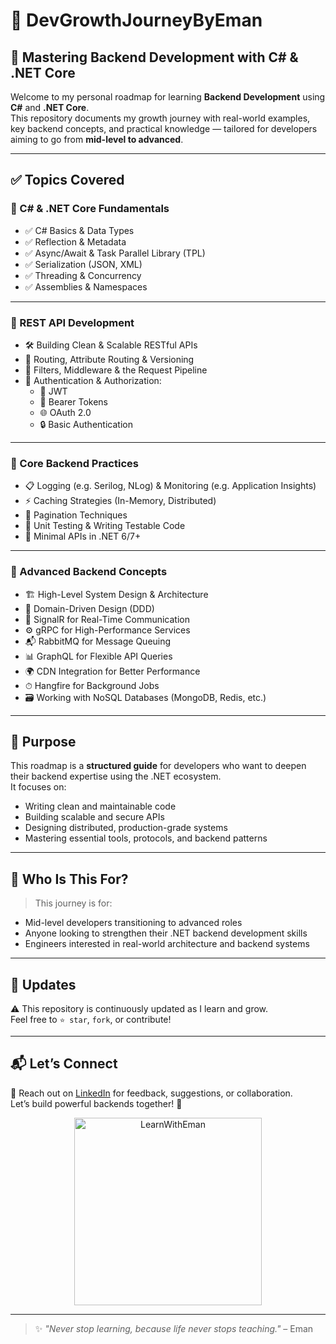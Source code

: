 # 🌱 DevGrowthJourneyByEman  
## 🚀 Mastering Backend Development with C# & .NET Core

Welcome to my personal roadmap for learning **Backend Development** using **C#** and **.NET Core**.  
This repository documents my growth journey with real-world examples, key backend concepts, and practical knowledge — tailored for developers aiming to go from **mid-level to advanced**.

---

## ✅ Topics Covered

### 🔹 C# & .NET Core Fundamentals
- ✅ C# Basics & Data Types  
- ✅ Reflection & Metadata  
- ✅ Async/Await & Task Parallel Library (TPL)  
- ✅ Serialization (JSON, XML)  
- ✅ Threading & Concurrency  
- ✅ Assemblies & Namespaces

---

### 🔹 REST API Development
- 🛠 Building Clean & Scalable RESTful APIs  
- 🔁 Routing, Attribute Routing & Versioning  
- 🧩 Filters, Middleware & the Request Pipeline  
- 🔐 Authentication & Authorization:  
  - 🔑 JWT  
  - 🪪 Bearer Tokens  
  - 🌐 OAuth 2.0  
  - 🔒 Basic Authentication  

---

### 🔹 Core Backend Practices
- 📋 Logging (e.g. Serilog, NLog) & Monitoring (e.g. Application Insights)  
- ⚡ Caching Strategies (In-Memory, Distributed)  
- 📄 Pagination Techniques  
- 🧪 Unit Testing & Writing Testable Code  
- 🚀 Minimal APIs in .NET 6/7+

---

### 🔹 Advanced Backend Concepts
- 🏗 High-Level System Design & Architecture  
- 🎯 Domain-Driven Design (DDD)  
- 🔌 SignalR for Real-Time Communication  
- ⚙️ gRPC for High-Performance Services  
- 📬 RabbitMQ for Message Queuing  
- 📊 GraphQL for Flexible API Queries  
- 🌍 CDN Integration for Better Performance  
- ⏱ Hangfire for Background Jobs  
- 🗃 Working with NoSQL Databases (MongoDB, Redis, etc.)

---

## 🎯 Purpose

This roadmap is a **structured guide** for developers who want to deepen their backend expertise using the .NET ecosystem.  
It focuses on:
- Writing clean and maintainable code  
- Building scalable and secure APIs  
- Designing distributed, production-grade systems  
- Mastering essential tools, protocols, and backend patterns

---

## 👥 Who Is This For?

> This journey is for:
- Mid-level developers transitioning to advanced roles  
- Anyone looking to strengthen their .NET backend development skills  
- Engineers interested in real-world architecture and backend systems

---

## 🔄 Updates

⚠️ This repository is continuously updated as I learn and grow.  
Feel free to `⭐ star`, `fork`, or contribute!

---

## 📬 Let’s Connect

💬 Reach out on [LinkedIn](https://www.linkedin.com/in/eman-shehta-443894219/) for feedback, suggestions, or collaboration.  
Let’s build powerful backends together! 💪  

<p align="center">
  <img src="https://github.com/user-attachments/assets/a0a3f2c5-073e-4517-958b-634af3b19d53" width="300" alt="LearnWithEman"/>
</p>

---

> ✨ *"Never stop learning, because life never stops teaching."* – Eman
